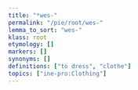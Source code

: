 ```yaml
---
title: "*wes-"
permalink: "/pie/root/wes-"
lemma_to_sort: "wes-"
klass: root
etymology: []
markers: []
synonyms: []
definitions: ["to dress", "clothe"]
topics: ["ine-pro:Clothing"]
---
```


